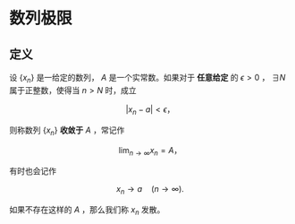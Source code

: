 # 数列极限

## 定义

设 $\left \{x_n\right \}$ 是一给定的数列， $A$ 是一个实常数。如果对于 **任意给定** 的 $\epsilon >0$ ， $\exists N$ 属于正整数，使得当 $n > N$ 时，成立

$$
|x_n - a| < \epsilon，
$$

则称数列 $\left \{ x_n \right\}$ **收敛于** $A$ ，常记作

$$
\lim_{n\rightarrow\infty} x_n = A，
$$

有时也会记作

$$
x_n \rightarrow a\quad(n \rightarrow \infty).
$$

如果不存在这样的 $A$ ，那么我们称 ${x_n}$ 发散。
